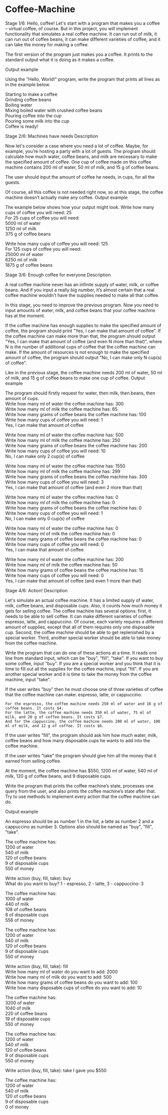 # Coffee-Machine
Stage 1/6: Hello, coffee!
Let's start with a program that makes you a coffee – virtual coffee, of course. But in this project, you will implement functionality that simulates a real coffee machine. It can run out of milk, it can run out of coffee beans, it can make different varieties of coffee, and it can take the money for making a coffee.

The first version of the program just makes you a coffee. It prints to the standard output what it is doing as it makes a coffee.

Output example

Using the "Hello, World!" program, write the program that prints all lines as in the example below.

Starting to make a coffee </br>
Grinding coffee beans</br>
Boiling water</br>
Mixing boiled water with crushed coffee beans</br>
Pouring coffee into the cup</br>
Pouring some milk into the cup</br>
Coffee is ready!</br>

Stage 2/6: Machines have needs
Description

Now let's consider a case where you need a lot of coffee. Maybe, for example, you’re hosting a party with a lot of guests. The program should calculate how much water, coffee beans, and milk are necessary to make the specified amount of coffee. One cup of coffee made on this coffee machine contains 200 ml of water, 50 ml of milk, and 15 g of coffee beans.

The user should input the amount of coffee he needs, in cups, for all the guests.

Of course, all this coffee is not needed right now, so at this stage, the coffee machine doesn’t actually make any coffee.
Output example

The example below shows how your output might look.
Write how many cups of coffee you will need: 25</br>
For 25 cups of coffee you will need:</br>
5000 ml of water</br>
1250 ml of milk</br>
375 g of coffee beans</br>

Write how many cups of coffee you will need: 125</br>
For 125 cups of coffee you will need:</br>
25000 ml of water</br>
6250 ml of milk</br>
1875 g of coffee beans</br>

Stage 3/6: Enough coffee for everyone
Description

A real coffee machine never has an infinite supply of water, milk, or coffee beans. And if you input a really big number, it’s almost certain that a real coffee machine wouldn't have the supplies needed to make all that coffee.

In this stage, you need to improve the previous program. Now you need to input amounts of water, milk, and coffee beans that your coffee machine has at the moment.

If the coffee machine has enough supplies to make the specified amount of coffee, the program should print "Yes, I can make that amount of coffee". If the coffee machine can make more than that, the program should output "Yes, I can make that amount of coffee (and even N more than that)", where N is the number of additional cups of coffee that the coffee machine can make. If the amount of resources is not enough to make the specified amount of coffee, the program should output "No, I can make only N cup(s) of coffee".

Like in the previous stage, the coffee machine needs 200 ml of water, 50 ml of milk, and 15 g of coffee beans to make one cup of coffee.
Output example

The program should firstly request for water, then milk, then beans, then amount of cups.</br>
Write how many ml of water the coffee machine has: 300</br>
Write how many ml of milk the coffee machine has: 65</br>
Write how many grams of coffee beans the coffee machine has: 100</br>
Write how many cups of coffee you will need: 1</br>
Yes, I can make that amount of coffee</br>

Write how many ml of water the coffee machine has: 500</br>
Write how many ml of milk the coffee machine has: 250</br>
Write how many grams of coffee beans the coffee machine has: 200</br>
Write how many cups of coffee you will need: 10</br>
No, I can make only 2 cup(s) of coffee</br>

Write how many ml of water the coffee machine has: 1550</br>
Write how many ml of milk the coffee machine has: 299</br>
Write how many grams of coffee beans the coffee machine has: 300</br>
Write how many cups of coffee you will need: 3</br>
Yes, I can make that amount of coffee (and even 2 more than that)</br>

Write how many ml of water the coffee machine has: 0</br>
Write how many ml of milk the coffee machine has: 0</br>
Write how many grams of coffee beans the coffee machine has: 0</br>
Write how many cups of coffee you will need: 1</br>
No, I can make only 0 cup(s) of coffee</br>

Write how many ml of water the coffee machine has: 0</br>
Write how many ml of milk the coffee machine has: 0</br>
Write how many grams of coffee beans the coffee machine has: 0</br>
Write how many cups of coffee you will need: 0</br>
Yes, I can make that amount of coffee </br>

Write how many ml of water the coffee machine has: 200</br>
Write how many ml of milk the coffee machine has: 50</br>
Write how many grams of coffee beans the coffee machine has: 15</br>
Write how many cups of coffee you will need: 0</br>
Yes, I can make that amount of coffee (and even 1 more than that)</br>

Stage 4/6: Action!
Description

Let's simulate an actual coffee machine. It has a limited supply of water, milk, coffee beans, and disposable cups. Also, it counts how much money it gets for selling coffee. The coffee machine has several options: first, it needs to be able to sell coffee. It can make different varieties of coffee: espresso, latte, and cappuccino. Of course, each variety requires a different amount of supplies, except that all of them requires only one disposable cup. Second, the coffee machine should be able to get replenished by a special worker. Third, another special worker should be able to take money from the coffee machine.

Write the program that can do one of these actions at a time. It reads one line from standard input, which can be "buy", "fill", "take". If you want to buy some coffee, input "buy". If you are a special worker and you think that it is time to fill out all the supplies for the coffee machine, input "fill". If you are another special worker and it is time to take the money from the coffee machine, input "take".

If the user writes "buy" then he must choose one of three varieties of coffee that the coffee machine can make: espresso, latte, or cappuccino.

    For the espresso, the coffee machine needs 250 ml of water and 16 g of coffee beans. It costs $4.
    For the latte, the coffee machine needs 350 ml of water, 75 ml of milk, and 20 g of coffee beans. It costs $7.
    And for the cappuccino, the coffee machine needs 200 ml of water, 100 ml of milk, and 12 g of coffee. It costs $6.

If the user writes "fill", the program should ask him how much water, milk, coffee beans and how many disposable cups he wants to add into the coffee machine.

If the user writes "take" the program should give him all the money that it earned from selling coffee.

At the moment, the coffee machine has $550, 1200 ml of water, 540 ml of milk, 120 g of coffee beans, and 9 disposable cups.

Write the program that prints the coffee machine’s state, processes one query from the user, and also prints the coffee machine’s state after that. Try to use methods to implement every action that the coffee machine can do.

 
Output example

An espresso should be as number 1 in the list, a latte as number 2 and a cappuccino as number 3.
Options also should be named as "buy", "fill", "take".

The coffee machine has:</br>
1200 of water</br>
540 of milk</br>
120 of coffee beans</br>
9 of disposable cups</br>
550 of money</br>

Write action (buy, fill, take): buy</br>
What do you want to buy? 1 - espresso, 2 - latte, 3 - cappuccino: 3</br>

The coffee machine has:</br>
1000 of water</br>
440 of milk</br>
108 of coffee beans</br>
8 of disposable cups</br>
556 of money</br>

The coffee machine has:</br>
1200 of water</br>
540 of milk</br>
120 of coffee beans</br>
9 of disposable cups</br>
550 of money</br>

Write action (buy, fill, take): fill</br>
Write how many ml of water do you want to add: 2000</br>
Write how many ml of milk do you want to add: 500</br>
Write how many grams of coffee beans do you want to add: 100</br>
Write how many disposable cups of coffee do you want to add: 10</br>

The coffee machine has:</br>
3200 of water</br>
1040 of milk</br>
220 of coffee beans</br>
19 of disposable cups</br>
550 of money</br>

The coffee machine has:</br>
1200 of water</br>
540 of milk</br>
120 of coffee beans</br>
9 of disposable cups</br>
550 of money</br>

Write action (buy, fill, take): take
I gave you $550</br>

The coffee machine has:</br>
1200 of water</br>
540 of milk</br>
120 of coffee beans</br>
9 of disposable cups</br>
0 of money</br>
